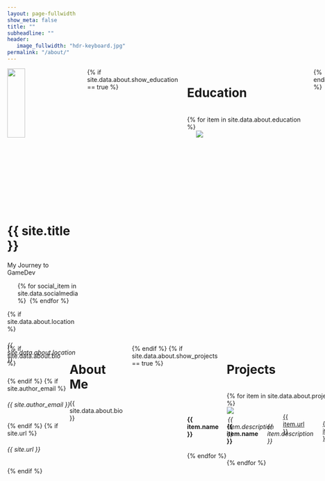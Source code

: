 ```yaml
---
layout: page-fullwidth
show_meta: false
title: ""
subheadline: ""
header:
   image_fullwidth: "hdr-keyboard.jpg"
permalink: "/about/"
---
```



<div class="row">
    <div class="small-5 columns">
        <div class="card text-center">
            <img class=center src="{{ site.urlimg |absolute_url }}avatar.png" width="50%">
            <h1 class="card-title">{{ site.title }}</h1>
            <p> My Journey to GameDev</p>
            <ul class="social-icons" style="list-style-type:none;">
                {% for social_item in site.data.socialmedia %}
                <li style="display:inline-block;"><a href="{{ social_item.url }}" target="_blank" class="{{ social_item.class }}" title="{{ social_item.title }}"></a></li>
                {% endfor %}
            </ul>
            {% if site.data.about.location %}
            <h6>  <i class="icon-globe"></i> {{ site.data.about.location }}</h6>
            {% endif %}
            {% if site.author_email %}
            <h6><i class="icon-mail"></i> {{ site.author_email }}</h6>
            {% endif %}
            {% if site.url %}
            <h6> <i class="icon-home"></i> {{ site.url }} </h6>
            {% endif %}
        </div>
        {% if site.data.about.show_education == true %}
        <div class="card">
            <h1 class="card-title">Education</h1>
            <br />
            {% for item in site.data.about.education %}
            <div class="row">
                <div class="small-4 columns" style="height: 100%;">
                    <span style="display:inline-block; height: 100%; vertical-align: middle;"></span>
                    <img src="{{ site.urlimg |absolute_url }}{{item.logo}}">
                </div>
                <div class="small-8 columns">
                    <h4> {{ item.name }}</h4>
                    <h6> {{ item.description }} </h6>
                    <p><a href="{{ item.url }}">{{ item.url }}</a></p>
                </div>
            </div>
            {% endfor %}
        </div>
        {% endif %}
    </div>
    <div class="small-7 columns">
        {% if site.data.about.bio %}
        <div class="card">
            <h1 class="card-title">About Me</h1>
            <p>{{ site.data.about.bio }}</p>
        </div>
        {% endif %}
        {% if site.data.about.show_projects == true %}
        <div class="card">
            <h1 class="card-title">Projects</h1>
            <br />
            {% for item in site.data.about.projects %}
            <div class="row">
                <div class="small-3 columns">
                    <img src="{{ site.urlimg |absolute_url }}{{item.logo}}">
                </div>
                <div class="small-8 columns">
                    <h4> {{ item.name }}</h4>
                    <h6> {{ item.description }} </h6>
                    <p><a href="{{ item.url }}">{{ item.url }}</a></p>
                </div>
            </div>
            {% endfor %}
        </div>
        {% endif %}
        {% if site.data.about.show_work == true %}
        <div class="card">
            <h1 class="card-title">Work Experience</h1>
            <br />
            {% for item in site.data.about.work %}
            <div class="row">
                <div class="small-3 columns" style="height: 100%;">
                    <span style="display:inline-block; height: 100%; vertical-align: middle;"></span>
                    <img src="{{ site.urlimg |absolute_url }}{{item.logo}}">
                </div>
                <div class="small-8 columns">
                    <h4> {{ item.name }}</h4>
                    <h6> {{ item.description }} </h6>
                    <p><a href="{{ item.url }}">{{ item.url }}</a></p>
                </div>
            </div>
            {% endfor %}
        </div>
        {% endif %}
    </div>
</div>